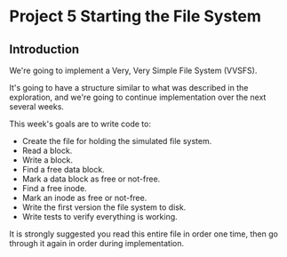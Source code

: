 # Project 5 Starting the File System

## Introduction

We're going to implement a Very, Very Simple File System (VVSFS).

It's going to have a structure similar to what was described in the exploration, and we're going to continue implementation over the next several weeks.

This week's goals are to write code to:
- Create the file for holding the simulated file system.
- Read a block.
- Write a block.
- Find a free data block.
- Mark a data block as free or not-free.
- Find a free inode.
- Mark an inode as free or not-free.
- Write the first version the file system to disk.
- Write tests to verify everything is working.

It is strongly suggested you read this entire file in order one time, then go through it again in order during implementation.

